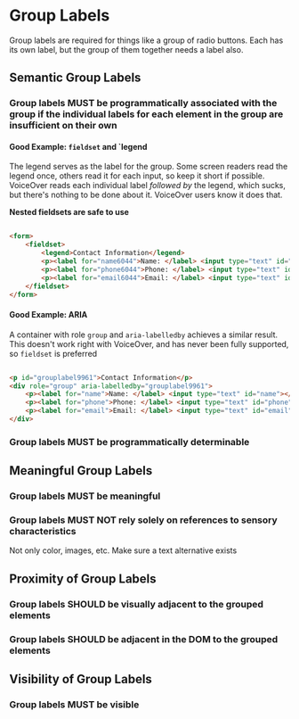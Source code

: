 # Group Labels

Group labels are required for things like a group of radio buttons. Each has its own label, but the group of them
together needs a label also.

## Semantic Group Labels

### Group labels MUST be programmatically associated with the group if the individual labels for each element in the group are insufficient on their own

#### Good Example: `fieldset` and `legend

The legend serves as the label for the group. Some screen readers read the legend once, others read it for each input,
so keep it short if possible. VoiceOver reads each individual label _followed by_ the legend, which sucks, but there's
nothing to be done about it. VoiceOver users know it does that.

**Nested fieldsets are safe to use**

```html

<form>
    <fieldset>
        <legend>Contact Information</legend>
        <p><label for="name6044">Name: </label> <input type="text" id="name6044"></p>
        <p><label for="phone6044">Phone: </label> <input type="text" id="phone6044"></p>
        <p><label for="email6044">Email: </label> <input type="text" id="email6044"></p>
    </fieldset>
</form>
```

#### Good Example: ARIA

A container with role `group` and `aria-labelledby` achieves a similar result. This doesn't work right with VoiceOver,
and has never been fully supported, so `fieldset` is preferred

```html

<p id="grouplabel9961">Contact Information</p>
<div role="group" aria-labelledby="grouplabel9961">
    <p><label for="name">Name: </label> <input type="text" id="name"></p>
    <p><label for="phone">Phone: </label> <input type="text" id="phone"></p>
    <p><label for="email">Email: </label> <input type="text" id="email"></p>
</div>
```

### Group labels MUST be programmatically determinable

## Meaningful Group Labels

### Group labels MUST be meaningful

### Group labels MUST NOT rely solely on references to sensory characteristics

Not only color, images, etc. Make sure a text alternative exists

## Proximity of Group Labels

### Group labels SHOULD be visually adjacent to the grouped elements

### Group labels SHOULD be adjacent in the DOM to the grouped elements

## Visibility of Group Labels

### Group labels MUST be visible
